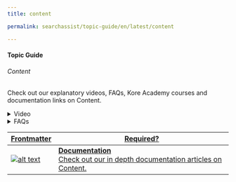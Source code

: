 ```yaml
---
title: content

permalink: searchassist/topic-guide/en/latest/content

---
```

#### Topic Guide
###### Content


 Check out our explanatory videos, FAQs, Kore Academy courses and documentation links on Content.

  <details >
 <summary>Video
 </summary>

  <details-video>
    
  [![Crawl Web Domain ](images/VideoCoverImage.png)](https://player.vimeo.com/video/751565216?h=aef213c599&amp)

 ##### Crawl Web Domains
Watch this short video to know how to add content to your application by Crawling a Web domain.

  </details-video>
    
  <details-video>
    
  [![Upload Documents ](images/VideoCoverImage.png)](https://player.vimeo.com/video/751565146?h=9a613aa849&badge=0&autopause=0&player_id=0&app_id=58479/embed)

 ##### Adding Documents
Watch this short video to know how to Add Document to your application.

  </details-video>
 
</details>

<details>
  <summary>FAQs
  </summary>

  <a class="doc-link" target="_blank" href="https://docs.kore.ai/searchassist/concepts/managing-content/crawling-web-pages/">
 
  How to add content from your website by crawling?

</a>

 <a class="doc-link" target="_blank" href="https://docs.kore.ai/searchassist/concepts/managing-content/crawling-web-pages/">
 
   How to schedule Auto-Crawl for your website?

</a>
 
  
<a class="doc-link" target="_blank" href="https://docs.kore.ai/searchassist/concepts/managing-content/crawling-web-pages/">

  How to upload files as content to your Application?

</a>
  


</details>

<a class="doc-link" target="_blank" href="https://docs.kore.ai/searchassist/concepts/managing-content/introduction-to-content-sources/">
 

| Frontmatter | Required? |
|-------------|-------------|
| ![alt text](images/docIcon.svg "Title") | **Documentation**  <br /> Check out our in depth documentation articles on Content. | 


</a>
